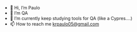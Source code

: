 - 👋 Hi, I’m Paulo
- 👀 I’m QA
- 🌱 I’m currently keep studying tools for QA (like a Cypres....)
- 📫 How to reach me krpaulo05@gmail.com

<!---
kanistra05/kanistra05 is a ✨ special ✨ repository because its `README.md` (this file) appears on your GitHub profile.
You can click the Preview link to take a look at your changes.
--->
